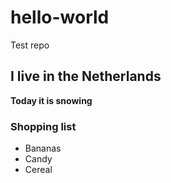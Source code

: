 # hello-world
Test repo
## I live in the Netherlands
**Today it is snowing**
### Shopping list
- Bananas
- Candy
- Cereal
